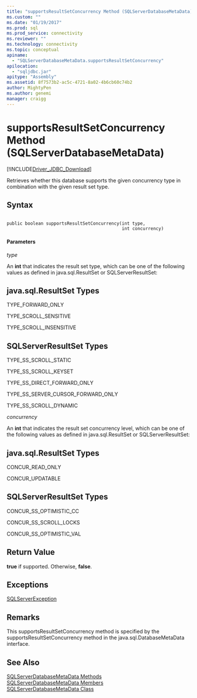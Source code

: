 ```yaml
---
title: "supportsResultSetConcurrency Method (SQLServerDatabaseMetaData) | Microsoft Docs"
ms.custom: ""
ms.date: "01/19/2017"
ms.prod: sql
ms.prod_service: connectivity
ms.reviewer: ""
ms.technology: connectivity
ms.topic: conceptual
apiname: 
  - "SQLServerDatabaseMetaData.supportsResultSetConcurrency"
apilocation: 
  - "sqljdbc.jar"
apitype: "Assembly"
ms.assetid: 8f7573b2-ac5c-4721-8a02-4b6cb60c74b2
author: MightyPen
ms.author: genemi
manager: craigg
---
```

# supportsResultSetConcurrency Method (SQLServerDatabaseMetaData)
[!INCLUDE[Driver_JDBC_Download](../../../includes/driver_jdbc_download.md)]

  Retrieves whether this database supports the given concurrency type in combination with the given result set type.  
  
## Syntax  
  
```  
  
public boolean supportsResultSetConcurrency(int type,  
                                            int concurrency)  
```  
  
#### Parameters  
 *type*  
  
 An **int** that indicates the result set type, which can be one of the following values as defined in java.sql.ResultSet or SQLServerResultSet:  
  
## java.sql.ResultSet Types  
 TYPE_FORWARD_ONLY  
  
 TYPE_SCROLL_SENSITIVE  
  
 TYPE_SCROLL_INSENSITIVE  
  
## SQLServerResultSet Types  
 TYPE_SS_SCROLL_STATIC  
  
 TYPE_SS_SCROLL_KEYSET  
  
 TYPE_SS_DIRECT_FORWARD_ONLY  
  
 TYPE_SS_SERVER_CURSOR_FORWARD_ONLY  
  
 TYPE_SS_SCROLL_DYNAMIC  
  
 *concurrency*  
  
 An **int** that indicates the result set concurrency level, which can be one of the following values as defined in java.sql.ResultSet or SQLServerResultSet:  
  
## java.sql.ResultSet Types  
 CONCUR_READ_ONLY  
  
 CONCUR_UPDATABLE  
  
## SQLServerResultSet Types  
 CONCUR_SS_OPTIMISTIC_CC  
  
 CONCUR_SS_SCROLL_LOCKS  
  
 CONCUR_SS_OPTIMISTIC_VAL  
  
## Return Value  
 **true** if supported. Otherwise, **false**.  
  
## Exceptions  
 [SQLServerException](../../../connect/jdbc/reference/sqlserverexception-class.md)  
  
## Remarks  
 This supportsResultSetConcurrency method is specified by the supportsResultSetConcurrency method in the java.sql.DatabaseMetaData interface.  
  
## See Also  
 [SQLServerDatabaseMetaData Methods](../../../connect/jdbc/reference/sqlserverdatabasemetadata-methods.md)   
 [SQLServerDatabaseMetaData Members](../../../connect/jdbc/reference/sqlserverdatabasemetadata-members.md)   
 [SQLServerDatabaseMetaData Class](../../../connect/jdbc/reference/sqlserverdatabasemetadata-class.md)  
  
  
